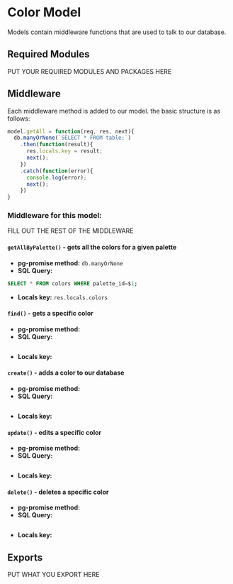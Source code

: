 # Color Model
Models contain middleware functions that are used to talk to our database. 

## Required Modules 
PUT YOUR REQUIRED MODULES AND PACKAGES HERE

## Middleware
Each middleware method is added to our model. the basic structure is as follows:

```js
model.getAll = function(req, res, next){
  db.manyOrNone(`SELECT * FROM table;`)
    .then(function(result){
      res.locals.key = result;
      next();
    })
    .catch(function(error){
      console.log(error);
      next();
    })
}
```

### Middleware for this model:

FILL OUT THE REST OF THE MIDDLEWARE

#### `getAllByPalette()` - gets all the colors for a given palette 
- **pg-promise method:** `db.manyOrNone`
- **SQL Query:**
```sql 
SELECT * FROM colors WHERE palette_id=$1;
```
- **Locals key:** `res.locals.colors`
#### `find()` - gets a specific color
- **pg-promise method:** 
- **SQL Query:**
```sql 
```
- **Locals key:**  
#### `create()` - adds a color to our database
- **pg-promise method:** 
- **SQL Query:**
```sql 
```
- **Locals key:**  
#### `update()` - edits a specific color
- **pg-promise method:** 
- **SQL Query:**
```sql 
```
- **Locals key:** 
#### `delete()` - deletes a specific color
- **pg-promise method:** 
- **SQL Query:**
```sql 
```
- **Locals key:**  

## Exports
PUT WHAT YOU EXPORT HERE